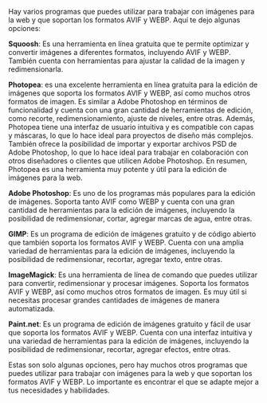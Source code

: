 Hay varios programas que puedes utilizar para trabajar con imágenes para la web y que soportan los formatos AVIF y WEBP. Aquí te dejo algunas opciones:

**Squoosh**: Es una herramienta en línea gratuita que te permite optimizar y convertir imágenes a diferentes formatos, incluyendo AVIF y WEBP. También cuenta con herramientas para ajustar la calidad de la imagen y redimensionarla.

**Photopea**: es una excelente herramienta en línea gratuita para la edición de imágenes que soporta los formatos AVIF y WEBP, así como muchos otros formatos de imagen. Es similar a Adobe Photoshop en términos de funcionalidad y cuenta con una gran cantidad de herramientas de edición, como recorte, redimensionamiento, ajuste de niveles, entre otras. Además, Photopea tiene una interfaz de usuario intuitiva y es compatible con capas y máscaras, lo que lo hace ideal para proyectos de diseño más complejos. También ofrece la posibilidad de importar y exportar archivos PSD de Adobe Photoshop, lo que lo hace ideal para trabajar en colaboración con otros diseñadores o clientes que utilicen Adobe Photoshop. En resumen, Photopea es una herramienta muy potente y útil para la edición de imágenes para la web.

**Adobe Photoshop**: Es uno de los programas más populares para la edición de imágenes. Soporta tanto AVIF como WEBP y cuenta con una gran cantidad de herramientas para la edición de imágenes, incluyendo la posibilidad de redimensionar, cortar, agregar marcas de agua, entre otras.

**GIMP**: Es un programa de edición de imágenes gratuito y de código abierto que también soporta los formatos AVIF y WEBP. Cuenta con una amplia variedad de herramientas para la edición de imágenes, incluyendo la posibilidad de redimensionar, recortar, agregar texto, entre otras.

**ImageMagick**: Es una herramienta de línea de comando que puedes utilizar para convertir, redimensionar y procesar imágenes. Soporta los formatos AVIF y WEBP, así como muchos otros formatos de imagen. Es muy útil si necesitas procesar grandes cantidades de imágenes de manera automatizada.

**Paint.net**: Es un programa de edición de imágenes gratuito y fácil de usar que soporta los formatos AVIF y WEBP. Cuenta con una interfaz intuitiva y una variedad de herramientas para la edición de imágenes, incluyendo la posibilidad de redimensionar, recortar, agregar efectos, entre otras.

Estas son solo algunas opciones, pero hay muchos otros programas que puedes utilizar para trabajar con imágenes para la web y que soportan los formatos AVIF y WEBP. Lo importante es encontrar el que se adapte mejor a tus necesidades y habilidades.